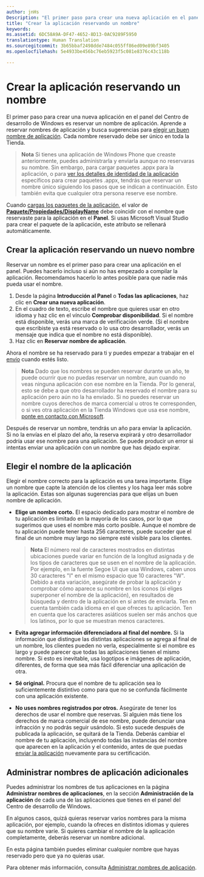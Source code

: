 ```yaml
---
author: jnHs
Description: "El primer paso para crear una nueva aplicación en el panel del Centro de desarrollo de Windows es reservar un nombre de aplicación. Aprende a reservar nombres de aplicación y busca sugerencias para elegir un buen nombre de aplicación."
title: "Crear la aplicación reservando un nombre"
keywords: 
ms.assetid: 6DC58A9A-DF47-4652-8D13-0AC9289F5950
translationtype: Human Translation
ms.sourcegitcommit: 3b65bbaf2498dde7484c055ff86ed09e89bf3405
ms.openlocfilehash: 5e4933be456bc76eb5923f5c081e8376c43c118b

---
```


# Crear la aplicación reservando un nombre


El primer paso para crear una nueva aplicación en el panel del Centro de desarrollo de Windows es reservar un nombre de aplicación. Aprende a reservar nombres de aplicación y busca sugerencias para [elegir un buen nombre de aplicación](#choosing-your-app-s-name). Cada nombre reservado debe ser único en toda la Tienda.

> **Nota**  Si tienes una aplicación de Windows Phone que creaste anteriormente, puedes administrarla y enviarla aunque no reservaras su nombre. Sin embargo, para cargar paquetes .appx para la aplicación, o para [ver los detalles de identidad de la aplicación](view-app-identity-details.md) específicos para crear paquetes .appx, tendrás que reservar un nombre único siguiendo los pasos que se indican a continuación. Esto también evita que cualquier otra persona reserve ese nombre.

Cuando [cargas los paquetes de la aplicación](upload-app-packages.md), el valor de [**Paquete/Propiedades/DisplayName**](https://msdn.microsoft.com/library/windows/apps/dn423240) debe coincidir con el nombre que reservaste para la aplicación en el **Panel**. Si usas Microsoft Visual Studio para crear el paquete de la aplicación, este atributo se rellenará automáticamente.

## Crear la aplicación reservando un nuevo nombre

Reservar un nombre es el primer paso para crear una aplicación en el panel. Puedes hacerlo incluso si aún no has empezado a compilar la aplicación. Recomendamos hacerlo lo antes posible para que nadie más pueda usar el nombre.

1.  Desde la página **Introducción al Panel** o **Todas las aplicaciones**, haz clic en **Crear una nueva aplicación**.
2.  En el cuadro de texto, escribe el nombre que quieres usar en otro idioma y haz clic en el vínculo **Comprobar disponibilidad**. Si el nombre está disponible, verás una marca de verificación verde. (Si el nombre que escribiste ya está reservado o lo usa otro desarrollador, verás un mensaje que indica que el nombre no está disponible).
3.  Haz clic en **Reservar nombre de aplicación**.

Ahora el nombre se ha reservado para ti y puedes empezar a trabajar en el [envío](app-submissions.md) cuando estés listo.

> **Nota**  Dado que los nombres se pueden reservar durante un año, te puede ocurrir que no puedas reservar un nombre, aun cuando no veas ninguna aplicación con ese nombre en la Tienda. Por lo general, esto se debe a que otro desarrollador ha reservado el nombre para su aplicación pero aún no la ha enviado. Si no puedes reservar un nombre cuyos derechos de marca comercial u otros te corresponden, o si ves otra aplicación en la Tienda Windows que usa ese nombre, [ponte en contacto con Microsoft](http://go.microsoft.com/fwlink/p/?LinkId=233777).

Después de reservar un nombre, tendrás un año para enviar la aplicación. Si no la envías en el plazo del año, la reserva expirará y otro desarrollador podría usar ese nombre para una aplicación. Se puede producir un error si intentas enviar una aplicación con un nombre que has dejado expirar.

## Elegir el nombre de la aplicación

Elegir el nombre correcto para la aplicación es una tarea importante. Elige un nombre que capte la atención de los clientes y los haga leer más sobre la aplicación. Estas son algunas sugerencias para que elijas un buen nombre de aplicación.

-   **Elige un nombre corto.** El espacio dedicado para mostrar el nombre de tu aplicación es limitado en la mayoría de los casos, por lo que sugerimos que uses el nombre más corto posible. Aunque el nombre de tu aplicación puede tener hasta 256 caracteres, puede suceder que el final de un nombre muy largo no siempre esté visible para los clientes.

    > **Nota**  El número real de caracteres mostrados en distintas ubicaciones puede variar en función de la longitud asignada y de los tipos de caracteres que se usen en el nombre de la aplicación. Por ejemplo, en la fuente Segoe UI que usa Windows, caben unos 30 caracteres "I" en el mismo espacio que 10 caracteres "W". Debido a esta variación, asegúrate de probar la aplicación y comprobar cómo aparece su nombre en los iconos (si eliges superponer el nombre de la aplicación), en resultados de búsqueda y dentro de la aplicación en sí antes de enviarla. Ten en cuenta también cada idioma en el que ofreces tu aplicación. Ten en cuenta que los caracteres asiáticos suelen ser más anchos que los latinos, por lo que se muestran menos caracteres.

-   **Evita agregar información diferenciadora al final del nombre.** Si la información que distingue las distintas aplicaciones se agrega al final de un nombre, los clientes pueden no verla, especialmente si el nombre es largo y puede parecer que todas las aplicaciones tienen el mismo nombre. Si esto es inevitable, usa logotipos e imágenes de aplicación, diferentes, de forma que sea más fácil diferenciar una aplicación de otra.
-   **Sé original.** Procura que el nombre de tu aplicación sea lo suficientemente distintivo como para que no se confunda fácilmente con una aplicación existente.
-   **No uses nombres registrados por otros.** Asegúrate de tener los derechos de usar el nombre que reservas. Si alguien más tiene los derechos de marca comercial de ese nombre, puede denunciar una infracción y no podrás seguir usándolo. Si esto sucede después de publicada la aplicación, se quitará de la Tienda. Deberás cambiar el nombre de tu aplicación, incluyendo todas las instancias del nombre que aparecen en la aplicación y el contenido, antes de que puedas [enviar la aplicación](app-submissions.md) nuevamente para su certificación.

## Administrar nombres de aplicación adicionales

Puedes administrar los nombres de tus aplicaciones en la página **Administrar nombres de aplicaciones**, en la sección **Administración de la aplicación** de cada una de las aplicaciones que tienes en el panel del Centro de desarrollo de Windows.

En algunos casos, quizá quieras reservar varios nombres para la misma aplicación, por ejemplo, cuando la ofreces en distintos idiomas y quieres que su nombre varíe. Si quieres cambiar el nombre de la aplicación completamente, deberás reservar un nombre adicional.

En esta página también puedes eliminar cualquier nombre que hayas reservado pero que ya no quieras usar.

Para obtener más información, consulta [Administrar nombres de aplicación](manage-app-names.md).

 

 







<!--HONumber=Jun16_HO4-->


